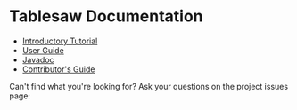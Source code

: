 # Tablesaw Documentation

* [Introductory Tutorial](https://jtablesaw.wordpress.com/an-introduction/)
* [User Guide](https://jtablesaw.github.io/tablesaw/userguide/toc)
* [Javadoc](https://jtablesaw.github.io/tablesaw/apidocs/index)
* [Contributor's Guide](https://jtablesaw.wordpress.com/how-to-contribute/)

Can't find what you're looking for?
Ask your questions on the project issues page: 
